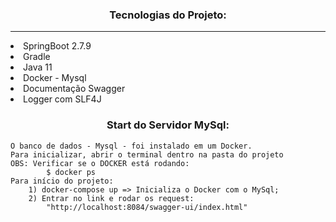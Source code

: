 
<h3 align=center><b>Tecnologias do Projeto:</b></h3>

---

<li>SpringBoot 2.7.9</li>
<li>Gradle</li>
<li>Java 11</li>
<li>Docker - Mysql</li>
<li>Documentação Swagger</li>
<li>Logger com SLF4J</li>

<h3 align=center><b>Start do Servidor MySql:</b></h3>

    O banco de dados - Mysql - foi instalado em um Docker.
    Para inicializar, abrir o terminal dentro na pasta do projeto
    OBS: Verificar se o DOCKER está rodando:
            $ docker ps
    Para início do projeto:
        1) docker-compose up => Inicializa o Docker com o MySql;
        2) Entrar no link e rodar os request:
            "http://localhost:8084/swagger-ui/index.html"

